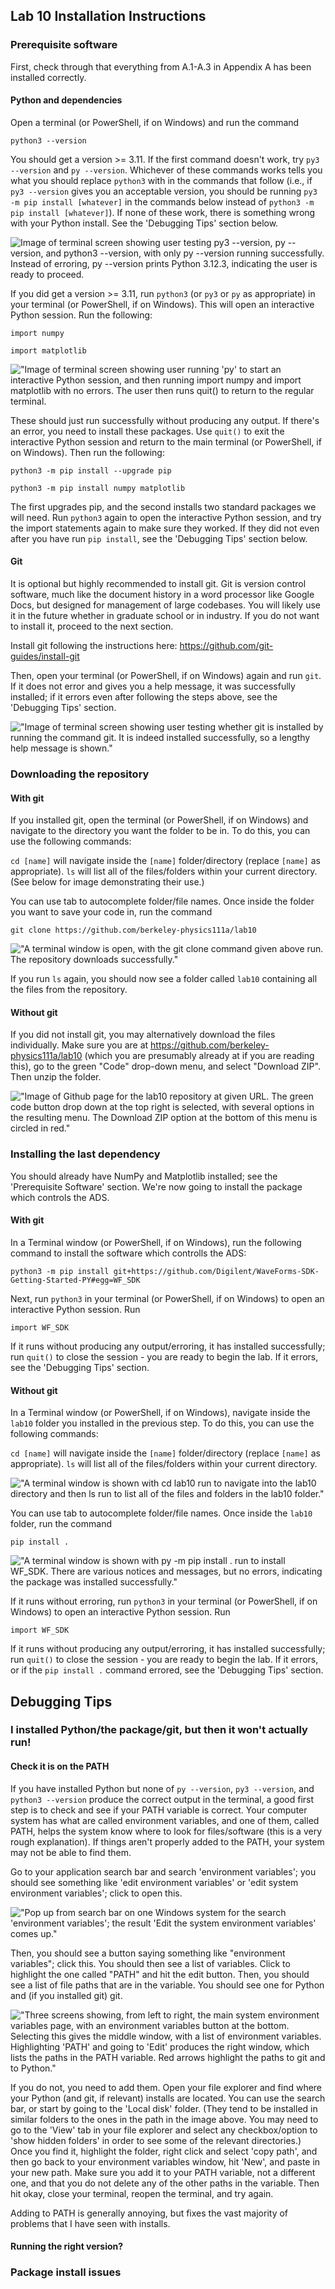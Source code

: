 ## Lab 10 Installation Instructions

### Prerequisite software

First, check through that everything from A.1-A.3 in Appendix A has been installed correctly. 

#### Python and dependencies

Open a terminal (or PowerShell, if on Windows) and run the command

```python3 --version```

You should get a version >= 3.11. If the first command doesn't work, try ```py3 --version``` and ```py --version```. Whichever of these commands works tells you what you should replace ```python3``` with in the commands that follow (i.e., if ```py3 --version``` gives you an acceptable version, you should be running ```py3 -m pip install [whatever]``` in the commands below instead of ```python3 -m pip install [whatever]```). If none of these work, there is something wrong with your Python install. See the 'Debugging Tips' section below.

![Image of terminal screen showing user testing py3 --version, py --version, and python3 --version, with only py --version running successfully. Instead of erroring, py --version prints Python 3.12.3, indicating the user is ready to proceed.](setup_instruction_pics/pythonversioncheck.jpg "Test of whether python is installed properly - on shown system, py is the correct command")

If you did get a version >= 3.11, run ```python3``` (or ```py3``` or ```py``` as appropriate) in your terminal (or PowerShell, if on Windows). This will open an interactive Python session. Run the following:

```import numpy```

```import matplotlib```

!["Image of terminal screen showing user running 'py' to start an interactive Python session, and then running import numpy and import matplotlib with no errors. The user then runs quit() to return to the regular terminal.](setup_instruction_pics/packageimportcheck.jpg "Test of whether packages are imported properly - you may need to replace py with python3 or py3 depending on your system")

These should just run successfully without producing any output. If there's an error, you need to install these packages. Use ```quit()``` to exit the interactive Python session and return to the main terminal (or PowerShell, if on Windows). Then run the following:

```python3 -m pip install --upgrade pip```

```python3 -m pip install numpy matplotlib```

The first upgrades pip, and the second installs two standard packages we will need. Run ```python3``` again to open the interactive Python session, and try the import statements again to make sure they worked. If they did not even after you have run ```pip install```, see the 'Debugging Tips' section below.

#### Git

It is optional but highly recommended to install git. Git is version control software, much like the document history in a word processor like Google Docs, but designed for management of large codebases. You will likely use it in the future whether in graduate school or in industry. If you do not want to install it, proceed to the next section.

Install git following the instructions here: https://github.com/git-guides/install-git

Then, open your terminal (or PowerShell, if on Windows) again and run ```git```. If it does not error and gives you a help message, it was successfully installed; if it errors even after following the steps above, see the 'Debugging Tips' section.

!["Image of terminal screen showing user testing whether git is installed by running the command git. It is indeed installed successfully, so a lengthy help message is shown."](setup_instruction_pics/gitinstallcheck.jpg "Test of whether git is installed properly - it was, so it is showing a help message")

### Downloading the repository


#### With git

If you installed git, open the terminal (or PowerShell, if on Windows) and navigate to the directory you want the folder to be in. To do this, you can use the following commands:

```cd [name]``` will navigate inside the ```[name]``` folder/directory (replace ```[name]``` as appropriate).
```ls``` will list all of the files/folders within your current directory. (See below for image demonstrating their use.)

You can use tab to autocomplete folder/file names. Once inside the folder you want to save your code in, run the command

```git clone https://github.com/berkeley-physics111a/lab10```

!["A terminal window is open, with the git clone command given above run. The repository downloads successfully."](setup_instruction_pics/repositoryclone.png "Cloning the lab10 repository using git")

If you run ```ls``` again, you should now see a folder called ```lab10``` containing all the files from the repository.

#### Without git

If you did not install git, you may alternatively download the files individually. Make sure you are at https://github.com/berkeley-physics111a/lab10 (which you are presumably already at if you are reading this), go to the green "Code" drop-down menu, and select "Download ZIP". Then unzip the folder.

!["Image of Github page for the lab10 repository at given URL. The green code button drop down at the top right is selected, with several options in the resulting menu. The Download ZIP option at the bottom of this menu is circled in red."](setup_instruction_pics/repoinstallnogit.jpg "Location of Code button and Download ZIP (circled) for installing without git")

### Installing the last dependency

You should already have NumPy and Matplotlib installed; see the 'Prerequisite Software' section. We're now going to install the package which controls the ADS.

#### With git

In a Terminal window (or PowerShell, if on Windows), run the following command to install the software which controlls the ADS:

```python3 -m pip install git+https://github.com/Digilent/WaveForms-SDK-Getting-Started-PY#egg=WF_SDK```

Next, run ```python3``` in your terminal (or PowerShell, if on Windows) to open an interactive Python session. Run

```import WF_SDK```

If it runs without producing any output/erroring, it has installed successfully; run ```quit()``` to close the session - you are ready to begin the lab. If it errors, see the 'Debugging Tips' section.

#### Without git

In a Terminal window (or PowerShell, if on Windows), navigate inside the ```lab10``` folder you installed in the previous step. To do this, you can use the following commands:

```cd [name]``` will navigate inside the ```[name]``` folder/directory (replace ```[name]``` as appropriate).
```ls``` will list all of the files/folders within your current directory.

!["A terminal window is shown with cd lab10 run to navigate into the lab10 directory and then ls run to list all of the files and folders in the lab10 folder."](setup_instruction_pics/usingcdls.png "Example use of ls and cd to navigate to lab10 folder")

You can use tab to autocomplete folder/file names. Once inside the ```lab10``` folder, run the command

```pip install .```

!["A terminal window is shown with py -m pip install . run to install WF_SDK. There are various notices and messages, but no errors, indicating the package was installed successfully."](setup_instruction_pics/pipinstallwfsdknogit.png "Running pip install . to install WF_SDK")

If it runs without erroring, run ```python3``` in your terminal (or PowerShell, if on Windows) to open an interactive Python session. Run

```import WF_SDK```

If it runs without producing any output/erroring, it has installed successfully; run ```quit()``` to close the session - you are ready to begin the lab. If it errors, or if the ```pip install .``` command errored, see the 'Debugging Tips' section.


## Debugging Tips

### I installed Python/the package/git, but then it won't actually run!

#### Check it is on the PATH

If you have installed Python but none of ```py --version```, ```py3 --version```, and ```python3 --version``` produce the correct output in the terminal, a good first step is to check and see if your PATH variable is correct. Your computer system has what are called environment variables, and one of them, called PATH, helps the system know where to look for files/software (this is a very rough explanation). If things aren't properly added to the PATH, your system may not be able to find them.

Go to your application search bar and search 'environment variables'; you should see something like 'edit environment variables' or 'edit system environment variables'; click to open this.

!["Pop up from search bar on one Windows system for the search 'environment variables'; the result 'Edit the system environment variables' comes up."](setup_instruction_pics/systemenvironmentvariables1.png "What application to search for to edit system environment variables")

Then, you should see a button saying something like "environment variables"; click this. You should then see a list of variables. Click to highlight the one called "PATH" and hit the edit button. Then, you should see a list of file paths that are in the variable. You should see one for Python and (if you installed git) git. 

!["Three screens showing, from left to right, the main system environment variables page, with an environment variables button at the bottom. Selecting this gives the middle window, with a list of environment variables. Highlighting 'PATH' and going to 'Edit' produces the right window, which lists the paths in the PATH variable. Red arrows highlight the paths to git and to Python."](setup_instruction_pics/systemenvironmentvariables2.jpg "Red arrows highlight the paths that should be present in your PATH variable")

If you do not, you need to add them. Open your file explorer and find where your Python (and git, if relevant) installs are located. You can use the search bar, or start by going to the 'Local disk' folder. (They tend to be installed in similar folders to the ones in the path in the image above. You may need to go to the 'View' tab in your file explorer and select any checkbox/option to 'show hidden folders' in order to see some of the relevant directories.) Once you find it, highlight the folder, right click and select 'copy path', and then go back to your environment variables window, hit 'New', and paste in your new path. Make sure you add it to your PATH variable, not a different one, and that you do not delete any of the other paths in the variable. Then hit okay, close your terminal, reopen the terminal, and try again.

Adding to PATH is generally annoying, but fixes the vast majority of problems that I have seen with installs.

#### Running the right version?

### Package install issues

